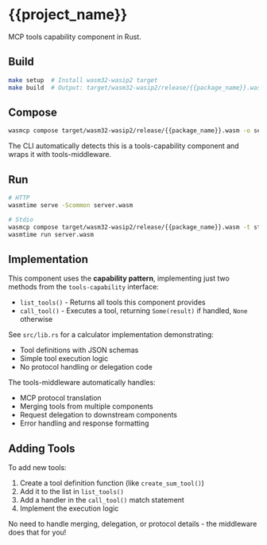 # {{project_name}}

MCP tools capability component in Rust.

## Build

```bash
make setup  # Install wasm32-wasip2 target
make build  # Output: target/wasm32-wasip2/release/{{package_name}}.wasm
```

## Compose

```bash
wasmcp compose target/wasm32-wasip2/release/{{package_name}}.wasm -o server.wasm
```

The CLI automatically detects this is a tools-capability component and wraps it with tools-middleware.

## Run

```bash
# HTTP
wasmtime serve -Scommon server.wasm

# Stdio
wasmcp compose target/wasm32-wasip2/release/{{package_name}}.wasm -t stdio -o server.wasm
wasmtime run server.wasm
```

## Implementation

This component uses the **capability pattern**, implementing just two methods from the `tools-capability` interface:

- `list_tools()` - Returns all tools this component provides
- `call_tool()` - Executes a tool, returning `Some(result)` if handled, `None` otherwise

See `src/lib.rs` for a calculator implementation demonstrating:
- Tool definitions with JSON schemas
- Simple tool execution logic
- No protocol handling or delegation code

The tools-middleware automatically handles:
- MCP protocol translation
- Merging tools from multiple components
- Request delegation to downstream components
- Error handling and response formatting

## Adding Tools

To add new tools:

1. Create a tool definition function (like `create_sum_tool()`)
2. Add it to the list in `list_tools()`
3. Add a handler in the `call_tool()` match statement
4. Implement the execution logic

No need to handle merging, delegation, or protocol details - the middleware does that for you!
